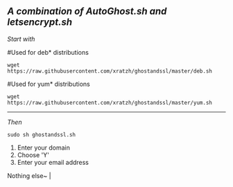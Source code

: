 *A combination of AutoGhost.sh and letsencrypt.sh*
------
*Start with*

#Used for deb* distributions

```
wget https://raw.githubusercontent.com/xratzh/ghostandssl/master/deb.sh

```
#Used for yum* distributions

```
wget https://raw.githubusercontent.com/xratzh/ghostandssl/master/yum.sh

```
------

*Then*  
```
sudo sh ghostandssl.sh
```

1. Enter your domain
2. Choose 'Y'
3. Enter your email address
 
Nothing else~ |
